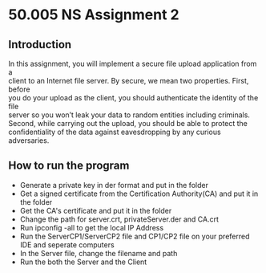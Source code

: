 # 50.005 NS Assignment 2

## Introduction
In	 this	 assignment,	 you	 will	implement	 a	 secure	 file	 upload	 application	 from	 a	
client	to	an	Internet	file	server.	By	secure,	we	mean	two	properties.	First,	before	
you	do	your	upload	as	the	client,	you should authenticate	the	identity	of	the	file	
server so	 you	 won’t	 leak	 your	 data	 to	 random	 entities	 including	 criminals.	
Second,	 while	 carrying	 out	 the	 upload,	 you	 should	 be	 able	 to	 protect	 the	
confidentiality	of	the	data	against	eavesdropping	by	any	curious	adversaries.

## How to run the program
- Generate a private key in der format and put in the folder
- Get a signed certificate from the Certification Authority(CA) and put it in the folder
- Get the CA's certificate and put it in the folder
- Change the path for server.crt, privateServer.der and CA.crt 
- Run ipconfig -all to get the local IP Address
- Run the ServerCP1/ServerCP2 file and CP1/CP2 file on your preferred IDE and seperate computers
- In the Server file, change the filename and path
- Run the both the Server and the Client


